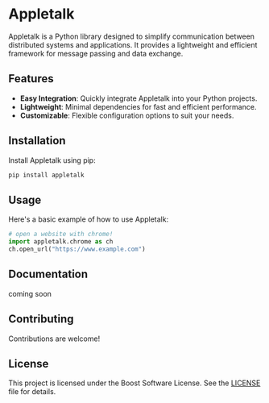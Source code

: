# Appletalk

Appletalk is a Python library designed to simplify communication between distributed systems and applications. It provides a lightweight and efficient framework for message passing and data exchange.

## Features

- **Easy Integration**: Quickly integrate Appletalk into your Python projects.
- **Lightweight**: Minimal dependencies for fast and efficient performance.
- **Customizable**: Flexible configuration options to suit your needs.

## Installation

Install Appletalk using pip:

```bash
pip install appletalk
```

## Usage

Here's a basic example of how to use Appletalk:

```python
# open a website with chrome!
import appletalk.chrome as ch
ch.open_url("https://www.example.com")
```

## Documentation

coming soon

## Contributing

Contributions are welcome! 

## License

This project is licensed under the Boost Software License. See the [LICENSE](LICENSE) file for details.